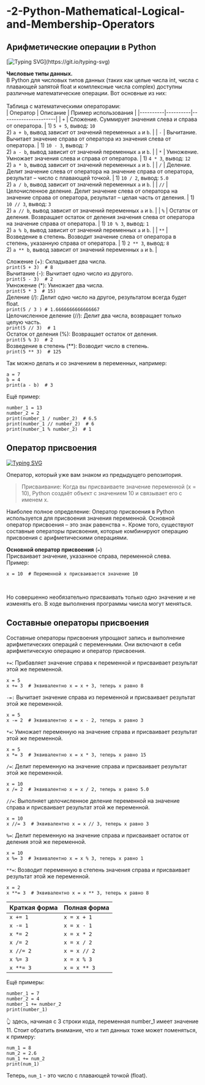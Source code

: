 # -2-Python-Mathematical-Logical-and-Membership-Operators
## Арифметические операции в Python
[![Typing SVG](https://readme-typing-svg.herokuapp.com?font=Fira+Code&pause=1000&color=1B9C0B&width=435&lines=%23+arithmetic+;print(6+*+(2+%2B+2));c+%3D+2+**+4)](https://git.io/typing-svg)

**Числовые типы данных.** <br>
В Python для числовых типов данных (таких как целые числа int, числа с плавающей запятой float и комплексные числа complex) доступны различные математические операции. Вот основные из них: <br> <br>
Таблица с математическими операторами: <br>
| Оператор | Описание | Пример использования |
|----------|----------|----------------------|
| `+`      | Сложение. Суммирует значения слева и справа от оператора. | 1) `5 + 5`, вывод: `10`<br>2) `a + b`, вывод зависит от значений переменных `a` и `b`. |
| `-`      | Вычитание. Вычитает значение справа от оператора из значения слева от оператора. | 1) `10 - 3`, вывод: `7`<br>2) `a - b`, вывод зависит от значений переменных `a` и `b`. |
| `*`      | Умножение. Умножает значения слева и справа от оператора. | 1) `4 * 3`, вывод: `12`<br>2) `a * b`, вывод зависит от значений переменных `a` и `b`. |
| `/`      | Деление. Делит значение слева от оператора на значение справа от оператора, результат – число с плавающей точкой. | 1) `10 / 2`, вывод: `5.0`<br>2) `a / b`, вывод зависит от значений переменных `a` и `b`. |
| `//`     | Целочисленное деление. Делит значение слева от оператора на значение справа от оператора, результат – целая часть от деления. | 1) `10 // 3`, вывод: `3`<br>2) `a // b`, вывод зависит от значений переменных `a` и `b`. |
| `%`      | Остаток от деления. Возвращает остаток от деления значения слева от оператора на значение справа от оператора. | 1) `10 % 3`, вывод: `1`<br>2) `a % b`, вывод зависит от значений переменных `a` и `b`. |
| `**`     | Возведение в степень. Возводит значение слева от оператора в степень, указанную справа от оператора. | 1) `2 ** 3`, вывод: `8`<br>2) `a ** b`, вывод зависит от значений переменных `a` и `b`. |


Сложение (+): Складывает два числа. <br>
`print(5 + 3)  # 8` <br>
Вычитание (-): Вычитает одно число из другого. <br>
`print(5 - 3)  # 2` <br>
Умножение (*): Умножает два числа. <br>
`print(5 * 3  # 15)` <br>
Деление (/): Делит одно число на другое, результатом всегда будет float. <br>
`print(5 / 3 ) # 1.6666666666666667` <br>
Целочисленное деление (//): Делит два числа, возвращает только целую часть. <br>
`print(5 // 3)  # 1` <br>
Остаток от деления (%): Возвращает остаток от деления. <br>
`print(5 % 3)  # 2` <br>
Возведение в степень (**): Возводит число в степень. <br>
`print(5 ** 3)  # 125` <br>

Так можно делать и со значением в переменных, например: <br>
```
a = 7
b = 4
print(a - b)  # 3
```
Ещё пример:
```
number_1 = 13
number_2 = 2
print(number_1 / number_2)  # 6.5
print(number_1 // number_2)  # 6 
print(number_1 % number_2)  # 1
```

## Оператор присвоения

[![Typing SVG](https://readme-typing-svg.herokuapp.com?font=Fira+Code&pause=1000&color=1B9C0B&width=435&lines=variable+%3D+value;x+%3D+10;y+%3D+15;x+%2B%3D+y)](https://git.io/typing-svg)

Оператор, который уже вам знаком из предыдущего репозитория.
>Присваивание: Когда вы присваиваете значение переменной (x = 10), Python создаёт объект с значением 10 и связывает его с именем x.

Наиболее полное определение:
Оператор присвоения в Python используется для присвоения значения переменной. Основной оператор присвоения – это знак равенства =. Кроме того, существуют составные операторы присвоения, которые комбинируют операцию присвоения с арифметическими операциями.

**Основной оператор присвоения** (`=`) <br>
Присваивает значение, указанное справа, переменной слева. <br>
Пример: <br>
```
x = 10  # Переменной x присваивается значение 10
```
<br>

Но совершенно необязательно присваивать только одно значение и не изменять его. В ходе выполнения программы чиисла могут меняться.

## Составные операторы присвоения
Составные операторы присвоения упрощают запись и выполнение арифметических операций с переменными. Они включают в себя арифметическую операцию и оператор присвоения.

`+=`: Прибавляет значение справа к переменной и присваивает результат этой же переменной.
```
x = 5
x += 3  # Эквивалентно x = x + 3, теперь x равно 8
```
`-=:` Вычитает значение справа из переменной и присваивает результат этой же переменной.
```
x = 5
x -= 2  # Эквивалентно x = x - 2, теперь x равно 3
```
`*=`: Умножает переменную на значение справа и присваивает результат этой же переменной.
```
x = 5
x *= 3  # Эквивалентно x = x * 3, теперь x равно 15
```
`/=`: Делит переменную на значение справа и присваивает результат этой же переменной.
```
x = 10
x /= 2  # Эквивалентно x = x / 2, теперь x равно 5.0
```
`//=`: Выполняет целочисленное деление переменной на значение справа и присваивает результат этой же переменной.
```
x = 10
x //= 3  # Эквивалентно x = x // 3, теперь x равно 3
```
`%=`: Делит переменную на значение справа и присваивает остаток от деления этой же переменной.
```
x = 10
x %= 3  # Эквивалентно x = x % 3, теперь x равно 1
```
`**=`: Возводит переменную в степень значения справа и присваивает результат этой же переменной.
```
x = 2
x **= 3  # Эквивалентно x = x ** 3, теперь x равно 8
```

| Краткая форма       | Полная форма           |
|---------------------|------------------------|
| `x += 1`            | `x = x + 1`            |
| `x -= 1`            | `x = x - 1`            |
| `x *= 2`            | `x = x * 2`            |
| `x /= 2`            | `x = x / 2`            |
| `x //= 2`           | `x = x // 2`           |
| `x %= 3`            | `x = x % 3`            |
| `x **= 3`           | `x = x ** 3`           |

Ещё примеры:
```
number_1 = 7
number_2 = 4
number_1 += number_2
print(number_1) 
```
👆 здесь, начиная с 3 строки кода, переменная number_1 имеет значение 11.
Стоит обратить внимание, что и тип данных тоже может поменяться, к примеру:
```
num_1 = 8
num_2 = 2.6
num_1 += num_2
print(num_1)
```
Теперь, `num_1` - это число с плавающей точкой (float).
